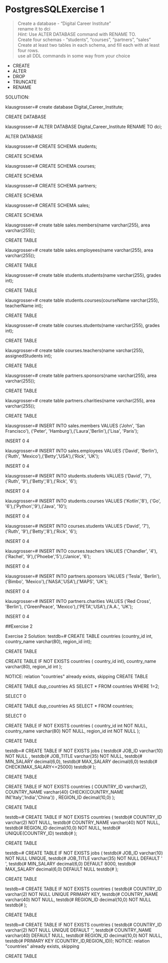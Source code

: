 # PostgresSQLExercise 1
> Create a database - “Digital Career Institute”  
> rename it to dci  
> _Hint:_ Use ALTER DATABASE command with RENAME TO.  
> Create four schemas - “students”, “courses”, “partners”, “sales”  
> Create at least two tables in each schema, and fill each with at least four rows.  
> use all DDL commands in some way from your choice

-   CREATE
-   ALTER
-   DROP
-   TRUNCATE
-   RENAME

SOLUTION:

klausgrosser=# create database Digital_Career_Institute;

CREATE DATABASE

klausgrosser=# ALTER DATABASE Digital_Career_Institute RENAME TO dci;

ALTER DATABASE

klausgrosser=# CREATE SCHEMA students;

CREATE SCHEMA

klausgrosser=# CREATE SCHEMA courses;

CREATE SCHEMA

klausgrosser=# CREATE SCHEMA partners;

CREATE SCHEMA

klausgrosser=# CREATE SCHEMA sales;

CREATE SCHEMA

klausgrosser=# create table sales.members(name varchar(255), area varchar(255));        

CREATE TABLE

klausgrosser=# create table sales.employees(name varchar(255), area varchar(255));

CREATE TABLE

klausgrosser=# create table students.students(name varchar(255), grades int);

CREATE TABLE

klausgrosser=# create table students.courses(courseName varchar(255), teacherName int);

CREATE TABLE

klausgrosser=# create table courses.students(name varchar(255), grades int);

CREATE TABLE

klausgrosser=# create table courses.teachers(name varchar(255), assignedStudents int);

CREATE TABLE

klausgrosser=# create table partners.sponsors(name varchar(255), area varchar(255));

CREATE TABLE

klausgrosser=# create table partners.charities(name varchar(255), area varchar(255));

CREATE TABLE

klausgrosser=# INSERT INTO sales.members VALUES ('John', 'San Francisco'), ('Peter', 'Hamburg'),('Laura','Berlin'),('Lisa', 'Paris');

INSERT 0 4

klausgrosser=# INSERT INTO sales.employees VALUES ('David', 'Berlin'), ('Ruth', 'Mexico'),('Betty','USA'),('Rick', 'UK');

INSERT 0 4

klausgrosser=# INSERT INTO students.students VALUES ('David', '7'), ('Ruth', '9'),('Betty','8'),('Rick', '6');

INSERT 0 4

klausgrosser=# INSERT INTO students.courses VALUES ('Kotlin','8'), ('Go', '6'),('Python','9'),('Java', '10');     

INSERT 0 4

klausgrosser=# INSERT INTO courses.students VALUES ('David', '7'), ('Ruth', '9'),('Betty','8'),('Rick', '6');       

INSERT 0 4

klausgrosser=# INSERT INTO courses.teachers VALUES ('Chandler', '4'), ('Rachel', '9'),('Phoebe','5'),('Janice', '6'); 

INSERT 0 4

klausgrosser=# INSERT INTO partners.sponsors VALUES ('Tesla', 'Berlin'), ('Bimbo', 'Mexico'),('NASA','USA'),('MAPS', 'UK');

INSERT 0 4

klausgrosser=# INSERT INTO partners.charities VALUES ('Red Cross', 'Berlin'), ('GreenPeace', 'Mexico'),('PETA','USA'),('A.A.', 'UK');

INSERT 0 4

##Exercise 2

Exercise 2 Solution:
testdb=# CREATE TABLE countries (country_id int, country_name varchar(80), region_id int);

CREATE TABLE

CREATE TABLE IF NOT EXISTS countries ( 
country_id int),
country_name varchar(80),
region_id int
);

NOTICE:  relation "countries" already exists, skipping
CREATE TABLE


CREATE TABLE dup_countries AS SELECT * FROM countries WHERE 1=2;

SELECT 0

CREATE TABLE dup_countries AS SELECT * FROM countries;

SELECT 0

CREATE TABLE IF NOT EXISTS countries ( 
country_id int NOT NULL,
country_name varchar(80) NOT NULL,
region_id int NOT NULL
);

CREATE TABLE

testdb=# CREATE TABLE IF NOT EXISTS jobs ( 
testdb(# JOB_ID varchar(10) NOT NULL , 
testdb(# JOB_TITLE varchar(35) NOT NULL, 
testdb(# MIN_SALARY decimal(6,0), 
testdb(# MAX_SALARY decimal(6,0) 
testdb(# CHECK(MAX_SALARY<=25000)
testdb(# );

CREATE TABLE

CREATE TABLE IF NOT EXISTS countries ( 
COUNTRY_ID varchar(2),
COUNTRY_NAME varchar(40)
CHECK(COUNTRY_NAME IN('Italy','India','China')) ,
REGION_ID decimal(10,0)
);

CREATE TABLE

testdb=# CREATE TABLE IF NOT EXISTS countries ( 
testdb(# COUNTRY_ID varchar(2) NOT NULL,
testdb(# COUNTRY_NAME varchar(40) NOT NULL,
testdb(# REGION_ID decimal(10,0) NOT NULL,
testdb(# UNIQUE(COUNTRY_ID)
testdb(# );

CREATE TABLE

testdb=# CREATE TABLE IF NOT EXISTS jobs ( 
testdb(# JOB_ID varchar(10) NOT NULL UNIQUE, 
testdb(# JOB_TITLE varchar(35) NOT NULL DEFAULT ' ', 
testdb(# MIN_SALARY decimal(6,0) DEFAULT 8000, 
testdb(# MAX_SALARY decimal(6,0) DEFAULT NULL
testdb(# );

CREATE TABLE

testdb=# CREATE TABLE IF NOT EXISTS countries ( 
testdb(# COUNTRY_ID varchar(2) NOT NULL UNIQUE PRIMARY KEY,
testdb(# COUNTRY_NAME varchar(40) NOT NULL,
testdb(# REGION_ID decimal(10,0) NOT NULL
testdb(# );

CREATE TABLE

testdb=# CREATE TABLE IF NOT EXISTS countries (
testdb(# COUNTRY_ID varchar(2) NOT NULL UNIQUE DEFAULT '',
testdb(# COUNTRY_NAME varchar(40) DEFAULT NULL,
testdb(# REGION_ID decimal(10,0) NOT NULL,
testdb(# PRIMARY KEY (COUNTRY_ID,REGION_ID));
NOTICE:  relation "countries" already exists, skipping

CREATE TABLE




